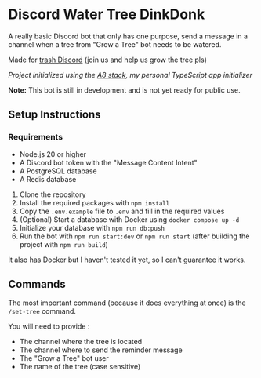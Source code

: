 # Discord Water Tree DinkDonk

A really basic Discord bot that only has one purpose, send a message in a channel when a tree from "Grow a Tree" bot needs to be watered. 

Made for [trash Discord](https://discord.com/invite/WjZhvVbFHM) (join us and help us grow the tree pls)

*Project initialized using the [A8 stack](https://github.com/alex73630/create-a8-app), my personal TypeScript app initializer*

**Note:** This bot is still in development and is not yet ready for public use.

## Setup Instructions

### Requirements
- Node.js 20 or higher
- A Discord bot token with the "Message Content Intent"
- A PostgreSQL database
- A Redis database

1. Clone the repository
2. Install the required packages with `npm install`
3. Copy the `.env.example` file to `.env` and fill in the required values
4. (Optional) Start a database with Docker using `docker compose up -d`
5. Initialize your database with `npm run db:push`
6. Run the bot with `npm run start:dev` or `npm run start` (after building the project with `npm run build`)

It also has Docker but I haven't tested it yet, so I can't guarantee it works.

## Commands

The most important command (because it does everything at once) is the `/set-tree` command.

You will need to provide :
- The channel where the tree is located
- The channel where to send the reminder message
- The "Grow a Tree" bot user
- The name of the tree (case sensitive)